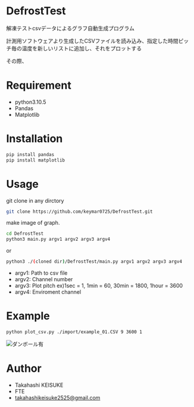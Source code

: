 # DefrostTest
解凍テストcsvデータによるグラフ自動生成プログラム


計測用ソフトウェアより生成したCSVファイルを読み込み、指定した時間ピッチ毎の温度を新しいリストに追加し、それをプロットする

その際、

# Requirement

* python3.10.5
* Pandas
* Matplotlib

# Installation

```bash
pip install pandas
pip install matplotlib
```

# Usage

git clone in any dirctory

```bash
git clone https://github.com/keymar0725/DefrostTest.git
```


make image of graph.

```bash
cd DefrostTest
python3 main.py argv1 argv2 argv3 argv4
```

or

```bash
python3 ./(cloned dir)/DefrostTest/main.py argv1 argv2 argv3 argv4
```

* argv1: Path to csv file
* argv2: Channel number
* argv3: Plot pitch
    ex)1sec = 1, 1min = 60, 30min = 1800, 1hour = 3600
* argv4: Enviroment channel

# Example

```bash
python plot_csv.py ./import/example_01.CSV 9 3600 1
```

![ダンボール有](https://user-images.githubusercontent.com/47661559/177715451-16ba89ac-fcd3-4529-a745-0fc2129ee838.jpg)

# Author

* Takahashi KEISUKE
* FTE
* takahashikeisuke2525@gmail.com
